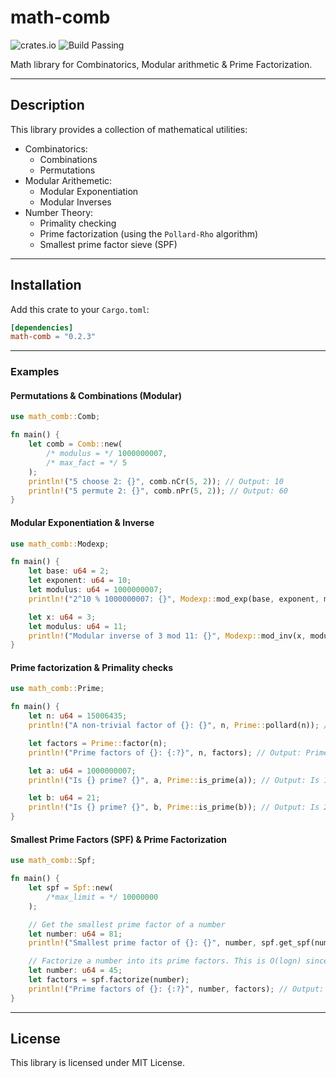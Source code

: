 # math-comb 
![crates.io](https://img.shields.io/crates/v/math-comb.svg) ![Build Passing](https://github.com/Ashwin-1709/math-comb/actions/workflows/rust.yml/badge.svg)

Math library for Combinatorics, Modular arithmetic & Prime Factorization.

---

## Description

This library provides a collection of mathematical utilities:
- Combinatorics:
    - Combinations
    - Permutations
- Modular Arithemetic:
    - Modular Exponentiation
    - Modular Inverses
- Number Theory:
    - Primality checking
    - Prime factorization (using the `Pollard-Rho` algorithm)
    - Smallest prime factor sieve (SPF)

---

## Installation

Add this crate to your `Cargo.toml`:

```toml
[dependencies]
math-comb = "0.2.3"
```

---

### Examples

#### Permutations & Combinations (Modular)

```rust
use math_comb::Comb;

fn main() {
    let comb = Comb::new(
        /* modulus = */ 1000000007,
        /* max_fact = */ 5
    );
    println!("5 choose 2: {}", comb.nCr(5, 2)); // Output: 10
    println!("5 permute 2: {}", comb.nPr(5, 2)); // Output: 60
}
```

#### Modular Exponentiation & Inverse

```rust
use math_comb::Modexp;

fn main() {
    let base: u64 = 2;
    let exponent: u64 = 10;
    let modulus: u64 = 1000000007;
    println!("2^10 % 1000000007: {}", Modexp::mod_exp(base, exponent, modulus)); // Output: 1024

    let x: u64 = 3;
    let modulus: u64 = 11;
    println!("Modular inverse of 3 mod 11: {}", Modexp::mod_inv(x, modulus)); // Output: 4
}
```

#### Prime factorization & Primality checks

```rust
use math_comb::Prime;

fn main() {
    let n: u64 = 15006435;
    println!("A non-trivial factor of {}: {}", n, Prime::pollard(n)); // Output: A non-trivial factor of 15006435: 3 or 5 or 1000429

    let factors = Prime::factor(n);
    println!("Prime factors of {}: {:?}", n, factors); // Output: Prime factors of 15006435: [3, 5, 1000429]

    let a: u64 = 1000000007;
    println!("Is {} prime? {}", a, Prime::is_prime(a)); // Output: Is 1000000007 prime? true

    let b: u64 = 21;
    println!("Is {} prime? {}", b, Prime::is_prime(b)); // Output: Is 21 prime? false
}
```

#### Smallest Prime Factors (SPF) & Prime Factorization

```rust
use math_comb::Spf;

fn main() {
    let spf = Spf::new(
        /*max_limit = */ 10000000
    );

    // Get the smallest prime factor of a number
    let number: u64 = 81;
    println!("Smallest prime factor of {}: {}", number, spf.get_spf(number)); // Output: Smallest prime factor of 81: 3

    // Factorize a number into its prime factors. This is O(logn) since we have precomputed spfs.
    let number: u64 = 45;
    let factors = spf.factorize(number);
    println!("Prime factors of {}: {:?}", number, factors); // Output: Prime factors of 45: [3, 3, 5]
}
```

---

## License

This library is licensed under MIT License.